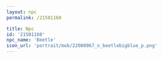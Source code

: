 ```yaml
---
layout: npc
permalink: /21501160

title: Npc
id: '21501160'
npc_name: 'Beetle'
icon_url: 'portrait/mob/22000067_n_beetlebigblue_p.png'
---
```

